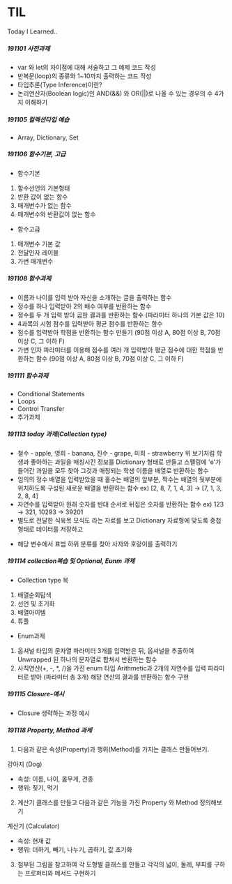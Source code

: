 # TIL
Today I Learned..

##### 191101 사전과제

* var 와 let의 차이점에 대해 서술하고 그 예제 코드 작성
* 반복문(loop)의 종류와 1~10까지 출력하는 코드 작성
* 타입추론(Type Inference)이란?
* 논리연산자(Boolean logic)인 AND(&&) 와 OR(||)로 나올 수 있는 경우의 수 4가지 이해하기

##### 191105 컬렉션타입 예습

* Array, Dictionary, Set

##### 191106 함수기본, 고급

* 함수기본
1. 함수선언의 기본형태
2. 반환 값이 없는 함수
3. 매개변수가 없는 함수
4. 매개변수와 반환값이 없는 함수

* 함수고급
1. 매개변수 기본 값
2. 전달인자 레이블
3. 가변 매개변수

##### 191108 함수과제
 
* 이름과 나이를 입력 받아 자신을 소개하는 글을 출력하는 함수
* 정수를 하나 입력받아 2의 배수 여부를 반환하는 함수
* 정수를 두 개 입력 받아 곱한 결과를 반환하는 함수 (파라미터 하나의 기본 값은 10)
* 4과목의 시험 점수를 입력받아 평균 점수를 반환하는 함수
* 점수를 입력받아 학점을 반환하는 함수 만들기 (90점 이상 A, 80점 이상 B, 70점 이상 C, 그 이하 F)
* 가변 인자 파라미터를 이용해 점수를 여러 개 입력받아 평균 점수에 대한 학점을 반환하는 함수 (90점 이상 A, 80점 이상 B, 70점 이상 C, 그 이하 F)

##### 191111 함수과제

* Conditional Statements
* Loops
* Control Transfer
* 추가과제

##### 191113 today 과제(Collection type)

* 철수 - apple, 영희 - banana, 진수 - grape, 미희 - strawberry
위 보기처럼 학생과 좋아하는 과일을 매칭시킨 정보를 Dictionary 형태로 만들고
스펠링에 'e'가 들어간 과일을 모두 찾아 그것과 매칭되는 학생 이름을 배열로 반환하는 함수
* 임의의 정수 배열을 입력받았을 때 홀수는 배열의 앞부분, 짝수는 배열의 뒷부분에 위치하도록 구성된 새로운 배열을 반환하는 함수
 ex) [2, 8, 7, 1, 4, 3] -> [7, 1, 3, 2, 8, 4]
* 자연수를 입력받아 원래 숫자를 반대 순서로 뒤집은 숫자를 반환하는 함수
 ex) 123 -> 321, 10293 -> 39201
*  별도로 전달한 식육목 모식도 라는 자료를 보고 Dictionary 자료형에 맞도록 중첩형태로 데이터를 저장하고
+ 해당 변수에서 표범 하위 분류를 찾아 사자와 호랑이를 출력하기

##### 191114 collection복습 및 Optional, Eunm 과제

* Collection type 복
1. 배열순회탐색
2. 선언 및 초기화
3. 배열아이템
4. 튜플

* Enum과제
1. 옵셔널 타입의 문자열 파라미터 3개를 입력받은 뒤, 옵셔널을 추출하여 Unwrapped 된 하나의 문자열로 합쳐서 반환하는 함수
2. 사칙연산(+, -, *, /)을 가진 enum 타입 Arithmetic과 2개의 자연수를 입력 파라미터로 받아 (파라미터 총 3개) 해당 연산의 결과를 반환하는 함수 구현

##### 191115 Closure-예시

* Closure 생략하는 과정 예시

##### 191118 Property, Method 과제

1. 다음과 같은 속성(Property)과 행위(Method)를 가지는 클래스 만들어보기.

강아지 (Dog)
 - 속성: 이름, 나이, 몸무게, 견종
 - 행위: 짖기, 먹기

2. 계산기 클래스를 만들고 다음과 같은 기능을 가진 Property 와 Method 정의해보기

계산기 (Calculator)
 - 속성: 현재 값
 - 행위: 더하기, 빼기, 나누기, 곱하기, 값 초기화

3. 첨부된 그림을 참고하여 각 도형별 클래스를 만들고 각각의 넓이, 둘레, 부피를 구하는 프로퍼티와 메서드 구현하기

